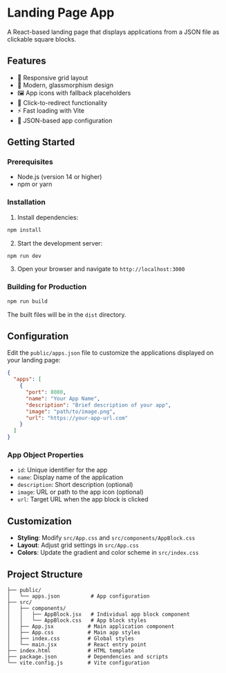 # Landing Page App

A React-based landing page that displays applications from a JSON file as clickable square blocks.

## Features

- 📱 Responsive grid layout
- 🎨 Modern, glassmorphism design
- 🖼️ App icons with fallback placeholders
- 🔗 Click-to-redirect functionality
- ⚡ Fast loading with Vite
- 📄 JSON-based app configuration

## Getting Started

### Prerequisites

- Node.js (version 14 or higher)
- npm or yarn

### Installation

1. Install dependencies:

```bash
npm install
```

2. Start the development server:

```bash
npm run dev
```

3. Open your browser and navigate to `http://localhost:3000`

### Building for Production

```bash
npm run build
```

The built files will be in the `dist` directory.

## Configuration

Edit the `public/apps.json` file to customize the applications displayed on your landing page:

```json
{
  "apps": [
    {
      "port": 8080,
      "name": "Your App Name",
      "description": "Brief description of your app",
      "image": "path/to/image.png",
      "url": "https://your-app-url.com"
    }
  ]
}
```

### App Object Properties

- `id`: Unique identifier for the app
- `name`: Display name of the application
- `description`: Short description (optional)
- `image`: URL or path to the app icon (optional)
- `url`: Target URL when the app block is clicked

## Customization

- **Styling**: Modify `src/App.css` and `src/components/AppBlock.css`
- **Layout**: Adjust grid settings in `src/App.css`
- **Colors**: Update the gradient and color scheme in `src/index.css`

## Project Structure

```
├── public/
│   └── apps.json          # App configuration
├── src/
│   ├── components/
│   │   ├── AppBlock.jsx   # Individual app block component
│   │   └── AppBlock.css   # App block styles
│   ├── App.jsx           # Main application component
│   ├── App.css           # Main app styles
│   ├── index.css         # Global styles
│   └── main.jsx          # React entry point
├── index.html            # HTML template
├── package.json          # Dependencies and scripts
└── vite.config.js        # Vite configuration
```
